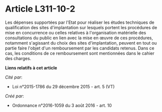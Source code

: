 # Article L311-10-2

Les dépenses supportées par l'Etat pour réaliser les études techniques de qualification des sites d'implantation sur lesquels
portent les procédures de mise en concurrence ou celles relatives à l'organisation matérielle des consultations du public en
lien avec la mise en œuvre de ces procédures, notamment s'agissant du choix des sites d'implantation, peuvent en tout ou
partie faire l'objet d'un remboursement par les candidats retenus. Dans ce cas, les conditions de ce remboursement sont
mentionnées dans le cahier des charges.

**Liens relatifs à cet article**

_Cité par_:

  - Loi n°2015-1786 du 29 décembre 2015 - art. 5 (VT)

_Créé par_:

  - Ordonnance n°2016-1059 du 3 août 2016 - art. 10
